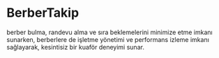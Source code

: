 # BerberTakip
berber bulma, randevu alma ve sıra beklemelerini minimize etme imkanı sunarken, berberlere de işletme yönetimi ve performans izleme imkanı sağlayarak, kesintisiz bir kuaför deneyimi sunar.
